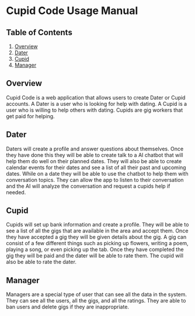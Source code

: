 # Cupid Code Usage Manual

## Table of Contents
1. [Overview](#overview)
2. [Dater](#dater)
3. [Cupid](#cupid)
4. [Manager](#manager)

## Overview

Cupid Code is a web application that allows users to create Dater or Cupid accounts. 
A Dater is a user who is looking for help with dating. 
A Cupid is a user who is willing to help others with dating. 
Cupids are gig workers that get paid for helping.

## Dater

Daters will create a profile and answer questions about themselves. 
Once they have done this they will be able to create talk to a AI chatbot that will help them do well on their planned dates.
They will also be able to create calendar events for their dates and see a list of all their past and upcoming dates.
While on a date they will be able to use the chatbot to help them with conversation topics.
They can allow the app to listen to their conversation and the AI will analyze the conversation and request a cupids help if needed.

## Cupid

Cupids will set up bank information and create a profile.
They will be able to see a list of all the gigs that are available in the area and accept them.
Once they have accepted a gig they will be given details about the gig.
A gig can consist of a few different things such as picking up flowers, writing a poem, playing a song, or even picking up the tab.
Once they have completed the gig they will be paid and the dater will be able to rate them.
The cupid will also be able to rate the dater.

## Manager

Managers are a special type of user that can see all the data in the system.
They can see all the users, all the gigs, and all the ratings.
They are able to ban users and delete gigs if they are inappropriate.